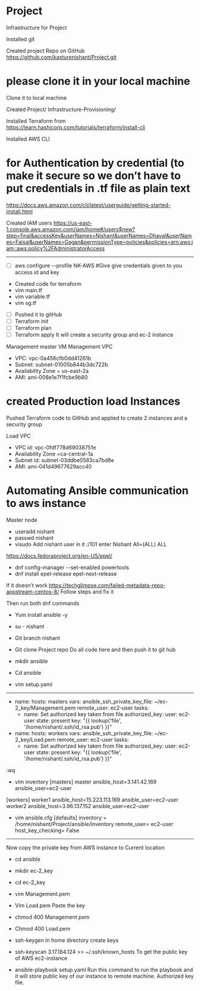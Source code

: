# Project
Infrastructure for Project

Installed git 

 Created project Repo on GitHub
https://github.com/kasturenishant/Project.git
# please clone it in your local machine

Clone it to local machine

Created Project/ Infrastructure-Provisioning/

Installed Terraform from 
https://learn.hashicorp.com/tutorials/terraform/install-cli

Installed AWS CLI
# for Authentication by credential (to make it secure so we don’t have to put credentials in .tf file as plain text

https://docs.aws.amazon.com/cli/latest/userguide/getting-started-install.html

Created IAM users 
https://us-east-1.console.aws.amazon.com/iam/home#/users$new?step=final&accessKey&userNames=Nishant&userNames=Dhaval&userNames=Faisal&userNames=Gagan&permissionType=policies&policies=arn:aws:iam::aws:policy%2FAdministratorAccess

________________________________________________________________

- [ ] aws configure --profile NK-AWS
#Give  give credentials given to you access id and  key 

- Created code for terraform
- vim main.tf
- vim variable.tf
- vim sg.tf
- [ ] Pushed it to gitHub
- [ ] Terraform init
- [ ] Terraform plan
- [ ] Terraform apply
It will create a security group and ec-2 instance

Management master VM
Management  VPC
- VPC: vpc-0a456cfb0dd41261b
- Subnet: subnet-01005b844b3dc722b    
- Availability Zone = us-east-2a
- AMI: ami-008e1e7f1fcbe9b80 


# created Production load Instances 
Pushed Terraform code to GitHub and applied to create  2 instances and a security group

Load VPC 
- VPC id: vpc-0fdf778d69038751e 
- Availability Zone =ca-central-1a 
- Subnet id: subnet-03ddbe0583ca7bd8e 
- AMI: ami-041d49677629acc40

# Automating Ansible communication to aws instance 

Master node 

- useradd nishant
- passwd nishant
- visudo
Add nishant user in it
:/101 enter
Nishant All=(ALL) ALL


https://docs.fedoraproject.org/en-US/epel/
- dnf config-manager --set-enabled powertools
- dnf install epel-release epel-next-release

If it doesn’t work
https://techglimpse.com/failed-metadata-repo-appstream-centos-8/
Follow steps and fix it

Then run both dnf commands

- Yum install ansible -y

- su - nishant
- Git branch nishant
- Git clone Project repo
Do all code here and then push it to git hub
- mkdir ansible
- Cd ansible

- vim setup.yaml
---
- name:
  hosts: masters
  vars:
    ansible_ssh_private_key_file: ~/ec-2_key/Management.pem
  remote_user: ec2-user
  tasks:
  - name: Set authorized key taken from file
    authorized_key:
      user: ec2-user
      state: present
      key: "{{ lookup('file', '/home/nishant/.ssh/id_rsa.pub')
 }}"
- name:
  hosts: workers
  vars:
    ansible_ssh_private_key_file: ~/ec-2_key/Load.pem
  remote_user: ec2-user
  tasks:
  - name: Set authorized key taken from file
    authorized_key:
      user: ec2-user
      state: present
      key: "{{ lookup('file', '/home/nishant/.ssh/id_rsa.pub')
 }}"

:wq

- vim inventory 
[masters]
master ansible_host=3.141.42.169 ansible_user=ec2-user

[workers]
worker1 ansible_host=15.223.113.169 ansible_user=ec2-user
worker2 ansible_host=3.96.137.152 ansible_user=ec2-user

- vim ansible.cfg
[defaults]
inventory = /home/nishant/Project/ansible/inventory
remote_user= ec2-user
host_key_checking= False


_____________________
Now copy the private key from AWS instance to
Current location 
- cd ansible
- mkdir ec-2_key
- cd ec-2_key
- vim Management.pem
- Vim Load.pem 
Paste the key

- chmod 400 Management.pem
- Chmod 400 Load.pem

- ssh-keygen
In home directory create keys

- ssh-keyscan 3.17.184.124 >> ~/.ssh/known_hosts
To get the public key of AWS ec2-instance 


- ansible-playbook setup.yaml 
Run this command to run the playbook and it will store public key of our instance to remote machine. Authorized key file.
